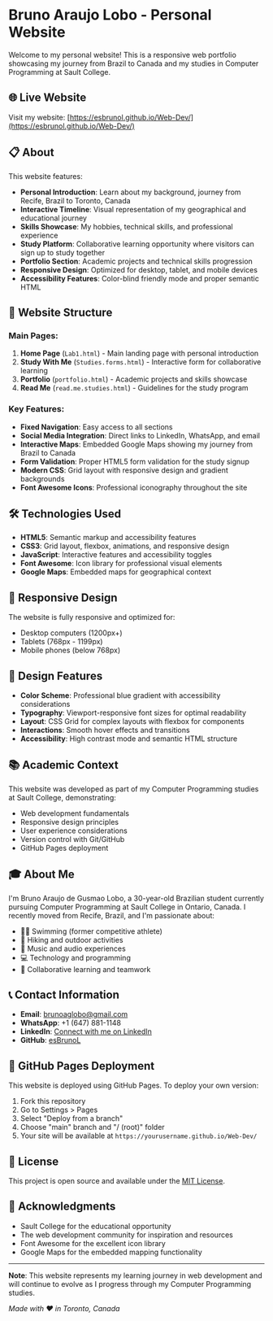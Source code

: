 # Bruno Araujo Lobo - Personal Website

Welcome to my personal website! This is a responsive web portfolio showcasing my journey from Brazil to Canada and my studies in Computer Programming at Sault College.

## 🌐 Live Website

Visit my website: [https://esbrunol.github.io/Web-Dev/](https://esbrunol.github.io/Web-Dev/)

## 📋 About

This website features:

- **Personal Introduction**: Learn about my background, journey from Recife, Brazil to Toronto, Canada
- **Interactive Timeline**: Visual representation of my geographical and educational journey
- **Skills Showcase**: My hobbies, technical skills, and professional experience
- **Study Platform**: Collaborative learning opportunity where visitors can sign up to study together
- **Portfolio Section**: Academic projects and technical skills progression
- **Responsive Design**: Optimized for desktop, tablet, and mobile devices
- **Accessibility Features**: Color-blind friendly mode and proper semantic HTML

## 🚀 Website Structure

### Main Pages:
1. **Home Page** (`Lab1.html`) - Main landing page with personal introduction
2. **Study With Me** (`Studies.forms.html`) - Interactive form for collaborative learning
3. **Portfolio** (`portfolio.html`) - Academic projects and skills showcase
4. **Read Me** (`read.me.studies.html`) - Guidelines for the study program

### Key Features:
- **Fixed Navigation**: Easy access to all sections
- **Social Media Integration**: Direct links to LinkedIn, WhatsApp, and email
- **Interactive Maps**: Embedded Google Maps showing my journey from Brazil to Canada
- **Form Validation**: Proper HTML5 form validation for the study signup
- **Modern CSS**: Grid layout with responsive design and gradient backgrounds
- **Font Awesome Icons**: Professional iconography throughout the site

## 🛠️ Technologies Used

- **HTML5**: Semantic markup and accessibility features
- **CSS3**: Grid layout, flexbox, animations, and responsive design
- **JavaScript**: Interactive features and accessibility toggles
- **Font Awesome**: Icon library for professional visual elements
- **Google Maps**: Embedded maps for geographical context

## 📱 Responsive Design

The website is fully responsive and optimized for:
- Desktop computers (1200px+)
- Tablets (768px - 1199px)
- Mobile phones (below 768px)

## 🎨 Design Features

- **Color Scheme**: Professional blue gradient with accessibility considerations
- **Typography**: Viewport-responsive font sizes for optimal readability
- **Layout**: CSS Grid for complex layouts with flexbox for components
- **Interactions**: Smooth hover effects and transitions
- **Accessibility**: High contrast mode and semantic HTML structure

## 📚 Academic Context

This website was developed as part of my Computer Programming studies at Sault College, demonstrating:
- Web development fundamentals
- Responsive design principles
- User experience considerations
- Version control with Git/GitHub
- GitHub Pages deployment

## 🎓 About Me

I'm Bruno Araujo de Gusmao Lobo, a 30-year-old Brazilian student currently pursuing Computer Programming at Sault College in Ontario, Canada. I recently moved from Recife, Brazil, and I'm passionate about:

- 🏊‍♂️ Swimming (former competitive athlete)
- 🥾 Hiking and outdoor activities
- 🎵 Music and audio experiences
- 💻 Technology and programming
- 🤝 Collaborative learning and teamwork

## 📞 Contact Information

- **Email**: brunoaglobo@gmail.com
- **WhatsApp**: +1 (647) 881-1148
- **LinkedIn**: [Connect with me on LinkedIn](https://linkedin.com/in/your-linkedin-profile)
- **GitHub**: [esBrunoL](https://github.com/esBrunoL)

## 🚀 GitHub Pages Deployment

This website is deployed using GitHub Pages. To deploy your own version:

1. Fork this repository
2. Go to Settings > Pages
3. Select "Deploy from a branch"
4. Choose "main" branch and "/ (root)" folder
5. Your site will be available at `https://yourusername.github.io/Web-Dev/`

## 📝 License

This project is open source and available under the [MIT License](LICENSE).

## 🙏 Acknowledgments

- Sault College for the educational opportunity
- The web development community for inspiration and resources
- Font Awesome for the excellent icon library
- Google Maps for the embedded mapping functionality

---

**Note**: This website represents my learning journey in web development and will continue to evolve as I progress through my Computer Programming studies.

*Made with ❤️ in Toronto, Canada*